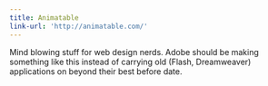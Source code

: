 ```yaml
---
title: Animatable
link-url: 'http://animatable.com/'
---
```

<p>Mind blowing stuff for web design nerds. Adobe should be making something like this instead of carrying old (Flash, Dreamweaver) applications on beyond their best before date.</p>
